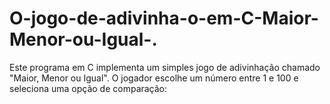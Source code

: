# O-jogo-de-adivinha-o-em-C-Maior-Menor-ou-Igual-.
Este programa em C implementa um simples jogo de adivinhação chamado "Maior, Menor ou Igual". O jogador escolhe um número entre 1 e 100 e seleciona uma opção de comparação:

